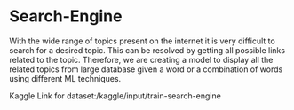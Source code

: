 # Search-Engine

With the wide range of topics present on the internet it is very difficult to search for a desired topic.
This can be resolved by getting all possible links related to the topic. 
Therefore, we are creating a model to display all the related topics from large database given a word or a combination of words using different ML techniques.

Kaggle Link for dataset:/kaggle/input/train-search-engine
